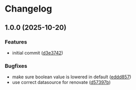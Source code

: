 # Changelog

## 1.0.0 (2025-10-20)


### Features

* initial commit ([d3e3742](https://github.com/rolehippie/firezone-gateway/commit/d3e37428742785bcca2a8eb7bb72bf37dc79c7e3))


### Bugfixes

* make sure boolean value is lowered in default ([eddd857](https://github.com/rolehippie/firezone-gateway/commit/eddd8578ba3bb61857d2fbaf548bfc3d4adcea0b))
* use correct datasource for renovate ([d57397b](https://github.com/rolehippie/firezone-gateway/commit/d57397be93f21d6b36f6cc3a77143ec7c126679b))
